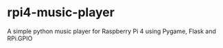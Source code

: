 # rpi4-music-player
A simple python music player for Raspberry Pi 4 using Pygame, Flask and RPi.GPIO
